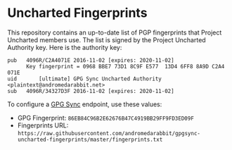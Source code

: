 # Uncharted Fingerprints

This repository contains an up-to-date list of PGP fingerprints that Project Uncharted members use. The list is signed by the Project Uncharted Authority key. Here is the authority key:

```
pub   4096R/C2A4071E 2016-11-02 [expires: 2020-11-02]
      Key fingerprint = 0968 BBE7 73D1 8C9F E577  13D4 6FF8 8A9D C2A4 071E
uid       [ultimate] GPG Sync Uncharted Authority <plaintext@andromedarabbit.net>
sub   4096R/34327D3F 2016-11-02 [expires: 2020-11-02]
```

To configure a [GPG Sync](https://github.com/firstlookmedia/gpgsync) endpoint, use these values:

* GPG Fingerprint: `86EB84C96B2E62676B47C4919BB29FF9FD3ED09F`
* Fingerprints URL: `https://raw.githubusercontent.com/andromedarabbit/gpgsync-uncharted-fingerprints/master/fingerprints.txt`
